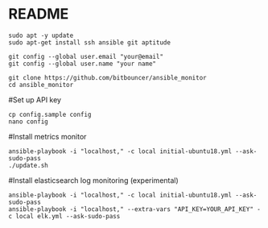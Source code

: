 # README #

```
sudo apt -y update
sudo apt-get install ssh ansible git aptitude

git config --global user.email "your@email"
git config --global user.name "your name"

git clone https://github.com/bitbouncer/ansible_monitor
cd ansible_monitor
```

#Set up API key
```
cp config.sample config
nano config

```

#Install metrics monitor
```
ansible-playbook -i "localhost," -c local initial-ubuntu18.yml --ask-sudo-pass 
./update.sh

```


#Install elasticsearch log monitoring (experimental)
```
ansible-playbook -i "localhost," -c local initial-ubuntu18.yml --ask-sudo-pass 
ansible-playbook -i "localhost," --extra-vars "API_KEY=YOUR_API_KEY" -c local elk.yml --ask-sudo-pass

```


